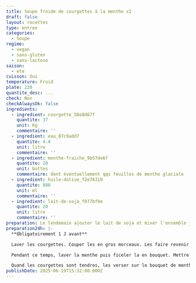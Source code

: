 ```yaml
---
title: Soupe froide de courgettes à la menthe v2
draft: false
layout: recettes
type: entree
categories:
  - Soupe
regime:
  - vegan
  - sans-gluten
  - sans-lactose
saison:
  - ete
cuisson: Oui
temperature: Froid
plate: 220
quantite_desc: ...
check: Non
checkAlwaysOk: false
ingredients:
  - ingredient: courgette_58e8d67f
    quantite: 37
    unit: Kg
    commentaire: ''
  - ingredient: eau_07c9add7
    quantite: 4.4
    unit: litre
    commentaire: ''
  - ingredient: menthe-fraiche_9b57de6f
    quantite: 20
    unit: bottes
    commentaire: dont éventuellement qqs feuilles de menthe glaciale
  - ingredient: huile-dolive_f2e76310
    quantite: 880
    unit: ml
    commentaire: ''
  - ingredient: lait-de-soja_f077bf9e
    quantite: 20
    unit: litre
    commentaire: ''
preparation: Le lendemain ajouter le lait de soja et mixer l'ensemble jusqu'à ce que la texture soit bien lisse (rajouter éventuelement un peu d'eau selon la texture souhaitée).  rectifier son assaisonement. Puis juste avant de servir verser dans les verres et mettre un filet d'huile d'olive et une feuille de menthe par verre.
preparation24h: |-
  **Obligatoirement 1 J avant**

  Laver les courgettes. Couper les en gros morceaux. Les faire revenir rapidemment à feu fort dans 2 càs d'huile d'olive. Puis mettre sur feu doux, ajouter 20cL d'eau et placer la gaze de menthe sous les courgettes, saler, poivrer. Couvrir et laisser mijoter.

  Pendant ce temps, laver la menthe puis ficeler la en bouquet. Mettre de côté 20 petites feuilles de menthe pour la déco.

  Quand les courgettes sont tendres, les verser sur le bouquet de menthe. Refroidir et mettre au frais toute la nuit.
publishDate: 2025-06-19T15:32:00.000Z
---
```

